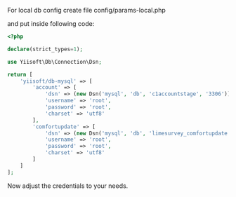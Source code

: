 For local db config create file config/params-local.php

and put inside following code:

```php
<?php

declare(strict_types=1);

use Yiisoft\Db\Connection\Dsn;

return [
    'yiisoft/db-mysql' => [
        'account' => [
            'dsn' => (new Dsn('mysql', 'db', 'c1accountstage', '3306'))->asString(),
            'username' => 'root',
            'password' => 'root',
            'charset' => 'utf8'
        ],
        'comfortupdate' => [
            'dsn' => (new Dsn('mysql', 'db', 'limesurvey_comfortupdate', '3306'))->asString(),
            'username' => 'root',
            'password' => 'root',
            'charset' => 'utf8'
        ]
    ]
];
```
Now adjust the credentials to your needs.